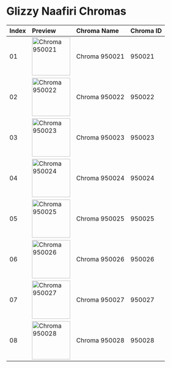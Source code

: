 # Glizzy Naafiri Chromas

| Index | Preview | Chroma Name | Chroma ID |
|:---|:---|:---|:---|
| 01 | <img src='https://raw.communitydragon.org/latest/plugins/rcp-be-lol-game-data/global/default/v1/champion-chroma-images/950/950021.png' alt='Chroma 950021' width='100'> | Chroma 950021 | 950021 |
| 02 | <img src='https://raw.communitydragon.org/latest/plugins/rcp-be-lol-game-data/global/default/v1/champion-chroma-images/950/950022.png' alt='Chroma 950022' width='100'> | Chroma 950022 | 950022 |
| 03 | <img src='https://raw.communitydragon.org/latest/plugins/rcp-be-lol-game-data/global/default/v1/champion-chroma-images/950/950023.png' alt='Chroma 950023' width='100'> | Chroma 950023 | 950023 |
| 04 | <img src='https://raw.communitydragon.org/latest/plugins/rcp-be-lol-game-data/global/default/v1/champion-chroma-images/950/950024.png' alt='Chroma 950024' width='100'> | Chroma 950024 | 950024 |
| 05 | <img src='https://raw.communitydragon.org/latest/plugins/rcp-be-lol-game-data/global/default/v1/champion-chroma-images/950/950025.png' alt='Chroma 950025' width='100'> | Chroma 950025 | 950025 |
| 06 | <img src='https://raw.communitydragon.org/latest/plugins/rcp-be-lol-game-data/global/default/v1/champion-chroma-images/950/950026.png' alt='Chroma 950026' width='100'> | Chroma 950026 | 950026 |
| 07 | <img src='https://raw.communitydragon.org/latest/plugins/rcp-be-lol-game-data/global/default/v1/champion-chroma-images/950/950027.png' alt='Chroma 950027' width='100'> | Chroma 950027 | 950027 |
| 08 | <img src='https://raw.communitydragon.org/latest/plugins/rcp-be-lol-game-data/global/default/v1/champion-chroma-images/950/950028.png' alt='Chroma 950028' width='100'> | Chroma 950028 | 950028 |
